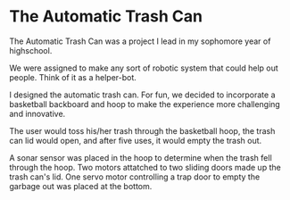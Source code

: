 # The Automatic Trash Can      
The Automatic Trash Can was a project I lead in my sophomore year of highschool.

We were assigned to make any sort of robotic system that could help out people. Think of it as a helper-bot.

I designed the automatic trash can. For fun, we decided to incorporate a basketball backboard and hoop to make the experience more
challenging and innovative.

The user would toss his/her trash through the basketball hoop, the trash can lid would open, and after five uses, it would empty the 
trash out.

A sonar sensor was placed in the hoop to determine when the trash fell through the hoop. 
Two motors attatched to two sliding doors made up the trash can's lid.
One servo motor controlling a trap door to empty the garbage out was placed at the bottom.
